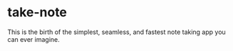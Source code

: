 # take-note
This is the birth of the simplest, seamless, and fastest note taking app you can ever imagine.
